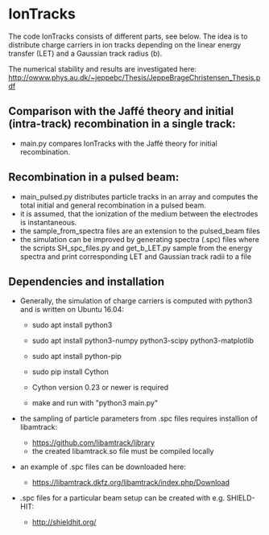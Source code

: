 # IonTracks

The code IonTracks consists of different parts, see below. The idea is to distribute charge carriers in ion tracks depending on the linear energy transfer (LET) and a Gaussian track radius (b).

The numerical stability and results are investigated here: http://owww.phys.au.dk/~jeppebc/Thesis/JeppeBrageChristensen_Thesis.pdf


## Comparison with the Jaffé theory and initial (intra-track) recombination in a single track:
- main.py compares IonTracks with the Jaffé theory for initial recombination.

## Recombination in a pulsed beam:
- main_pulsed.py distributes particle tracks in an array and computes the total initial and general recombination in a pulsed beam.
- it is assumed, that the ionization of the medium between the electrodes is instantaneous.
- the sample_from_spectra files are an extension to the pulsed_beam files
- the simulation can be improved by generating spectra (.spc) files where the scripts SH_spc_files.py and get_b_LET.py sample from the energy spectra and print corresponding LET and Gaussian track radii to a file

## Dependencies and installation
- Generally, the simulation of charge carriers is computed with python3 and is written on Ubuntu 16.04:
    - sudo apt install python3 
    - sudo apt install python3-numpy python3-scipy python3-matplotlib
    - sudo apt install python-pip
    - sudo pip install Cython
    - Cython version 0.23 or newer is required

    - make and run with "python3 main.py"

- the sampling of particle parameters from .spc files requires installion of libamtrack:
    - https://github.com/libamtrack/library
    - the created libamtrack.so file must be compiled locally

- an example of .spc files can be downloaded here: 
    - https://libamtrack.dkfz.org/libamtrack/index.php/Download

- .spc files for a particular beam setup can be created with e.g. SHIELD-HIT:
    - http://shieldhit.org/ 





